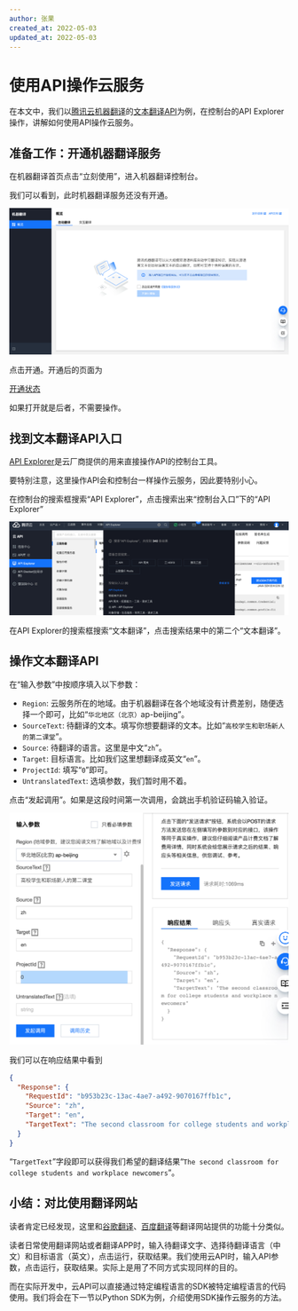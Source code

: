 ```yaml
---
author: 张果
created_at: 2022-05-03
updated_at: 2022-05-03
---
```


# 使用API操作云服务

在本文中，我们以[腾讯云机器翻译](https://cloud.tencent.com/product/tmt)的[文本翻译API](https://cloud.tencent.com/document/product/551/15619)为例，在控制台的API Explorer操作，讲解如何使用API操作云服务。

## 准备工作：开通机器翻译服务

在机器翻译首页点击“立刻使用”，进入机器翻译控制台。

我们可以看到，此时机器翻译服务还没有开通。

![未开通状态](2_images/service_not_registered.png)

点击开通。开通后的页面为

[开通状态](2_images/service_registered.png)

如果打开就是后者，不需要操作。

## 找到文本翻译API入口

[API Explorer](https://console.cloud.tencent.com/api/explorer?Product=cvm&Version=2017-03-12&Action=DescribeZones&SignVersion=)是云厂商提供的用来直接操作API的控制台工具。

要特别注意，这里操作API会和控制台一样操作云服务，因此要特别小心。

在控制台的搜索框搜索“API Explorer”，点击搜索出来“控制台入口”下的“API Explorer”

![搜索API Explorer](2_images/search_api_explorer.png)

在API Explorer的搜索框搜索“文本翻译”，点击搜索结果中的第二个“文本翻译”。

## 操作文本翻译API

在“输入参数”中按顺序填入以下参数：

- `Region`: 云服务所在的地域。由于机器翻译在各个地域没有计费差别，随便选择一个即可，比如“`华北地区（北京）`ap-beijing”。
- `SourceText`: 待翻译的文本。填写你想要翻译的文本。比如“`高校学生和职场新人的第二课堂`”。
- `Source`: 待翻译的语言。这里是中文“`zh`”。
- `Target`: 目标语言。比如我们这里想翻译成英文“`en`”。
- `ProjectId`: 填写“`0`”即可。
- `UntranslatedText`: 选填参数，我们暂时用不着。

点击“发起调用”。如果是这段时间第一次调用，会跳出手机验证码输入验证。

![API调用结果](2_images/api_result.png)

我们可以在响应结果中看到

```json
{
  "Response": {
    "RequestId": "b953b23c-13ac-4ae7-a492-9070167ffb1c",
    "Source": "zh",
    "Target": "en",
    "TargetText": "The second classroom for college students and workplace newcomers"
  }
}
```

“`TargetText`”字段即可以获得我们希望的翻译结果“`The second classroom for college students and workplace newcomers`”。

## 小结：对比使用翻译网站

读者肯定已经发现，这里和[谷歌翻译](https://translate.google.com)、[百度翻译](https://fanyi.baidu.com)等翻译网站提供的功能十分类似。

读者日常使用翻译网站或者翻译APP时，输入待翻译文字、选择待翻译语言（中文）和目标语言（英文），点击运行，获取结果。我们使用云API时，输入API参数，点击运行，获取结果。实际上是用了不同方式实现同样的目的。

而在实际开发中，云API可以直接通过特定编程语言的SDK被特定编程语言的代码使用。我们将会在下一节以Python SDK为例，介绍使用SDK操作云服务的方法。
